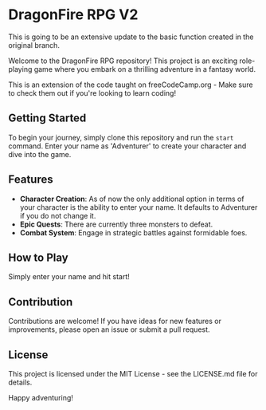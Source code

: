 # DragonFire RPG V2

This is going to be an extensive update to the basic function created in the original branch.

Welcome to the DragonFire RPG repository! This project is an exciting role-playing game where you embark on a thrilling adventure in a fantasy world.

This is an extension of the code taught on freeCodeCamp.org - Make sure to check them out if you're looking to learn coding!

## Getting Started

To begin your journey, simply clone this repository and run the `start` command. Enter your name as 'Adventurer' to create your character and dive into the game.

## Features

- **Character Creation**: As of now the only additional option in terms of your character is the ability to enter your name. It defaults to Adventurer if you do not change it.
- **Epic Quests**: There are currently three monsters to defeat.
- **Combat System**: Engage in strategic battles against formidable foes.

## How to Play

Simply enter your name and hit start!

## Contribution

Contributions are welcome! If you have ideas for new features or improvements, please open an issue or submit a pull request.

## License

This project is licensed under the MIT License - see the LICENSE.md file for details.

Happy adventuring!
